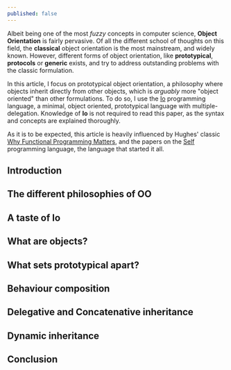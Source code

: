 ```yaml
---
published: false
---
```


Albeit being one of the most *fuzzy* concepts in computer science, **Object Orientation** is fairly pervasive. Of all the different school of thoughts on this field, the **classical** object orientation is the most mainstream, and widely known. However, different forms of object orientation, like **prototypical**, **protocols** or **generic** exists, and try to address outstanding problems with the classic formulation.

In this article, I focus on prototypical object orientation, a philosophy where objects inherit directly from other objects, which is *arguably* more "object oriented" than other formulations. To do so, I use the [Io](http://iolanguage.org/) programming language, a minimal, object oriented, prototypical language with multiple-delegation. Knowledge of **Io** is not required to read this paper, as the syntax and concepts are explained thoroughly.

As it is to be expected, this article is heavily influenced by Hughes' classic [Why Functional Programming Matters](http://www.cse.chalmers.se/~rjmh/Papers/whyfp.html), and the papers on the [Self](http://selflanguage.org/) programming language, the language that started it all.


## Introduction

## The different philosophies of OO

## A taste of Io

## What are objects?

## What sets prototypical apart?

## Behaviour composition

## Delegative and Concatenative inheritance

## Dynamic inheritance

## Conclusion